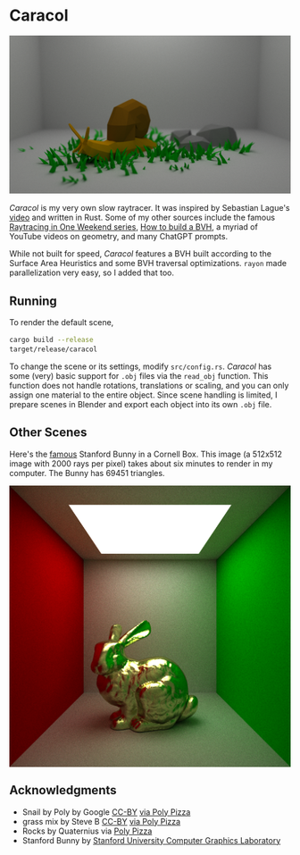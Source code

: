 # Caracol

![](images/snail.png)

_Caracol_ is my very own slow raytracer. It was inspired by Sebastian Lague's [video](https://www.youtube.com/watch?v=Qz0KTGYJtUk) and written in Rust. Some of my other sources include the famous [Raytracing in One Weekend series](https://raytracing.github.io/), [How to build a BVH](https://jacco.ompf2.com/2022/04/13/how-to-build-a-bvh-part-1-basics/), a myriad of YouTube videos on geometry, and many ChatGPT prompts.

While not built for speed, _Caracol_ features a BVH built according to the Surface Area Heuristics and some BVH traversal optimizations. `rayon` made parallelization very easy, so I added that too.

## Running

To render the default scene,

```bash
cargo build --release
target/release/caracol
```

To change the scene or its settings, modify `src/config.rs`. _Caracol_ has some (very) basic support for `.obj` files via the `read_obj` function. This function does not handle rotations, translations or scaling, and you can only assign one material to the entire object. Since scene handling is limited, I prepare scenes in Blender and export each object into its own `.obj` file.

## Other Scenes

Here's the [famous](https://engineering.stanford.edu/news/tale-ubiquitous-stanford-bunny) Stanford Bunny in a Cornell Box. This image (a 512x512 image with 2000 rays per pixel) takes about six minutes to render in my computer. The Bunny has 69451 triangles.

<img src="./images/bunny.png" alt="" style="display: block; margin: auto;">

## Acknowledgments

- Snail by Poly by Google [CC-BY](https://creativecommons.org/licenses/by/3.0/) [via Poly Pizza](https://poly.pizza/m/aZ_cT-AIu2y)
- grass mix by Steve B [CC-BY](https://creativecommons.org/licenses/by/3.0/) [via Poly Pizza](https://poly.pizza/m/2zt43AlwVoI)
- Rocks by Quaternius via [Poly Pizza](https://poly.pizza/m/OQvi8PIZ40)
- Stanford Bunny by [Stanford University Computer Graphics Laboratory](https://graphics.stanford.edu/data/3Dscanrep/)
